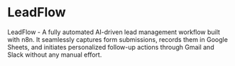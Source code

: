 # LeadFlow
LeadFlow -  A fully automated AI-driven lead management workflow built with n8n. It seamlessly captures form submissions, records them in Google Sheets, and initiates personalized follow-up actions through Gmail and Slack without any manual effort.
